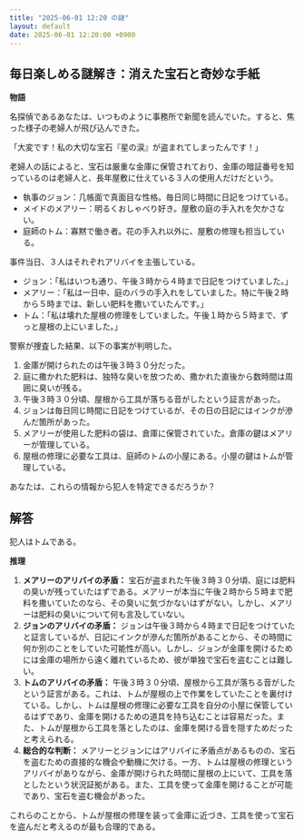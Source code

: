 ```yaml
---
title: "2025-06-01 12:20 の謎"
layout: default
date: 2025-06-01 12:20:00 +0900
---
```

## 毎日楽しめる謎解き：消えた宝石と奇妙な手紙

**物語**

名探偵であるあなたは、いつものように事務所で新聞を読んでいた。すると、焦った様子の老婦人が飛び込んできた。

「大変です！私の大切な宝石『星の涙』が盗まれてしまったんです！」

老婦人の話によると、宝石は厳重な金庫に保管されており、金庫の暗証番号を知っているのは老婦人と、長年屋敷に仕えている３人の使用人だけだという。

*   執事のジョン：几帳面で真面目な性格。毎日同じ時間に日記をつけている。
*   メイドのメアリー：明るくおしゃべり好き。屋敷の庭の手入れを欠かさない。
*   庭師のトム：寡黙で働き者。花の手入れ以外に、屋敷の修理も担当している。

事件当日、３人はそれぞれアリバイを主張している。

*   ジョン：「私はいつも通り、午後３時から４時まで日記をつけていました。」
*   メアリー：「私は一日中、庭のバラの手入れをしていました。特に午後２時から５時までは、新しい肥料を撒いていたんです。」
*   トム：「私は壊れた屋根の修理をしていました。午後１時から５時まで、ずっと屋根の上にいました。」

警察が捜査した結果、以下の事実が判明した。

1.  金庫が開けられたのは午後３時３０分だった。
2.  庭に撒かれた肥料は、独特な臭いを放つため、撒かれた直後から数時間は周囲に臭いが残る。
3.  午後３時３０分頃、屋根から工具が落ちる音がしたという証言があった。
4.  ジョンは毎日同じ時間に日記をつけているが、その日の日記にはインクが滲んだ箇所があった。
5.  メアリーが使用した肥料の袋は、倉庫に保管されていた。倉庫の鍵はメアリーが管理している。
6.  屋根の修理に必要な工具は、庭師のトムの小屋にある。小屋の鍵はトムが管理している。

あなたは、これらの情報から犯人を特定できるだろうか？

## 解答

犯人はトムである。

**推理**

1.  **メアリーのアリバイの矛盾：** 宝石が盗まれた午後３時３０分頃、庭には肥料の臭いが残っていたはずである。メアリーが本当に午後２時から５時まで肥料を撒いていたのなら、その臭いに気づかないはずがない。しかし、メアリーは肥料の臭いについて何も言及していない。
2.  **ジョンのアリバイの矛盾：** ジョンは午後３時から４時まで日記をつけていたと証言しているが、日記にインクが滲んだ箇所があることから、その時間に何か別のことをしていた可能性が高い。しかし、ジョンが金庫を開けるためには金庫の場所から遠く離れているため、彼が単独で宝石を盗むことは難しい。
3.  **トムのアリバイの矛盾：** 午後３時３０分頃、屋根から工具が落ちる音がしたという証言がある。これは、トムが屋根の上で作業をしていたことを裏付けている。しかし、トムは屋根の修理に必要な工具を自分の小屋に保管しているはずであり、金庫を開けるための道具を持ち込むことは容易だった。また、トムが屋根から工具を落としたのは、金庫を開ける音を隠すためだったと考えられる。
4.  **総合的な判断：** メアリーとジョンにはアリバイに矛盾点があるものの、宝石を盗むための直接的な機会や動機に欠ける。一方、トムは屋根の修理というアリバイがありながら、金庫が開けられた時間に屋根の上にいて、工具を落としたという状況証拠がある。また、工具を使って金庫を開けることが可能であり、宝石を盗む機会があった。

これらのことから、トムが屋根の修理を装って金庫に近づき、工具を使って宝石を盗んだと考えるのが最も合理的である。
